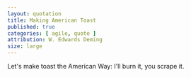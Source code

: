 ```yaml
---
layout: quotation
title: Making American Toast
published: true
categories: [ agile, quote ]
attribution: W. Edwards Deming
size: large
---
```


Let's make toast the American Way: I'll burn it, you scrape it.
